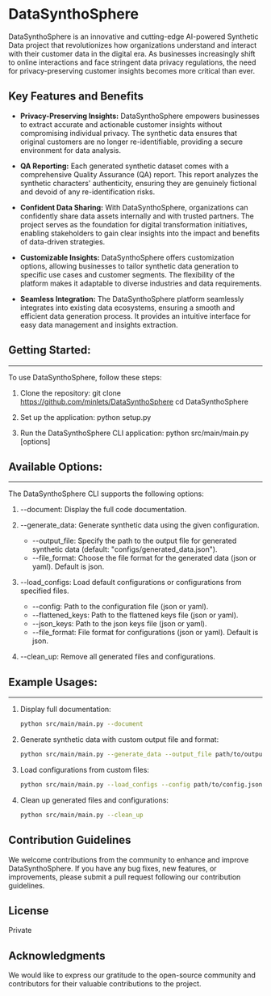 # DataSynthoSphere

DataSynthoSphere is an innovative and cutting-edge AI-powered Synthetic Data project that revolutionizes how organizations understand and interact with their customer data in the digital era. As businesses increasingly shift to online interactions and face stringent data privacy regulations, the need for privacy-preserving customer insights becomes more critical than ever.

## Key Features and Benefits

- **Privacy-Preserving Insights:** DataSynthoSphere empowers businesses to extract accurate and actionable customer insights without compromising individual privacy. The synthetic data ensures that original customers are no longer re-identifiable, providing a secure environment for data analysis.

- **QA Reporting:** Each generated synthetic dataset comes with a comprehensive Quality Assurance (QA) report. This report analyzes the synthetic characters' authenticity, ensuring they are genuinely fictional and devoid of any re-identification risks.

- **Confident Data Sharing:** With DataSynthoSphere, organizations can confidently share data assets internally and with trusted partners. The project serves as the foundation for digital transformation initiatives, enabling stakeholders to gain clear insights into the impact and benefits of data-driven strategies.

- **Customizable Insights:** DataSynthoSphere offers customization options, allowing businesses to tailor synthetic data generation to specific use cases and customer segments. The flexibility of the platform makes it adaptable to diverse industries and data requirements.

- **Seamless Integration:** The DataSynthoSphere platform seamlessly integrates into existing data ecosystems, ensuring a smooth and efficient data generation process. It provides an intuitive interface for easy data management and insights extraction.

## Getting Started:
----------------
To use DataSynthoSphere, follow these steps:

1. Clone the repository:
   git clone https://github.com/minlets/DataSynthoSphere
   cd DataSynthoSphere

2. Set up the application:
   python setup.py

3. Run the DataSynthoSphere CLI application:
   python src/main/main.py [options]

## Available Options:
------------------
The DataSynthoSphere CLI supports the following options:

1. --document: Display the full code documentation.

2. --generate_data: Generate synthetic data using the given configuration.
   - --output_file: Specify the path to the output file for generated synthetic data (default: "configs/generated_data.json").
   - --file_format: Choose the file format for the generated data (json or yaml). Default is json.

3. --load_configs: Load default configurations or configurations from specified files.
   - --config: Path to the configuration file (json or yaml).
   - --flattened_keys: Path to the flattened keys file (json or yaml).
   - --json_keys: Path to the json keys file (json or yaml).
   - --file_format: File format for configurations (json or yaml). Default is json.

4. --clean_up: Remove all generated files and configurations.

## Example Usages:
---------------
1. Display full documentation:
   ```bash
   python src/main/main.py --document

2. Generate synthetic data with custom output file and format:
   ```bash
   python src/main/main.py --generate_data --output_file path/to/output_file.json --file_format yaml

3. Load configurations from custom files:
   ```bash
   python src/main/main.py --load_configs --config path/to/config.json --flattened_keys path/to/flattened_keys.json --json_keys path/to/json_keys.yaml --file_format json

5. Clean up generated files and configurations:
   ```bash
   python src/main/main.py --clean_up

## Contribution Guidelines

We welcome contributions from the community to enhance and improve DataSynthoSphere. If you have any bug fixes, new features, or improvements, please submit a pull request following our contribution guidelines.

## License
Private

## Acknowledgments

We would like to express our gratitude to the open-source community and contributors for their valuable contributions to the project.
